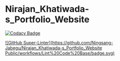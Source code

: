 ﻿# Nirajan_Khatiwada-s_Portfolio_Website

[![Codacy Badge](https://api.codacy.com/project/badge/Grade/d2331865dc434c62bdb7dfa10667b09e)](https://app.codacy.com/gh/Kshitiz-Mhto/Nirajan_Khatiwada-s_Portfolio_Website?utm_source=github.com&utm_medium=referral&utm_content=Kshitiz-Mhto/Nirajan_Khatiwada-s_Portfolio_Website&utm_campaign=Badge_Grade)


[![GitHub Super-Linter](https://github.com/Ningsang-Jabegu/Nirajan_Khatiwada-s_Portfolio_Website
Public/workflows/Lint%20Code%20Base/badge.svg)](https://github.com/marketplace/actions/super-linter)